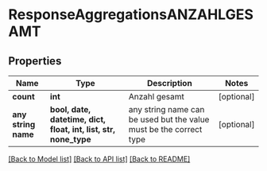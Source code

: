 # ResponseAggregationsANZAHLGESAMT


## Properties
Name | Type | Description | Notes
------------ | ------------- | ------------- | -------------
**count** | **int** | Anzahl gesamt | [optional] 
**any string name** | **bool, date, datetime, dict, float, int, list, str, none_type** | any string name can be used but the value must be the correct type | [optional]

[[Back to Model list]](../README.md#documentation-for-models) [[Back to API list]](../README.md#documentation-for-api-endpoints) [[Back to README]](../README.md)


